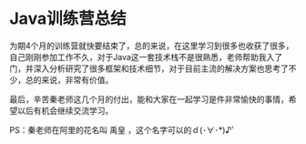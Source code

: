 # Java训练营总结

为期4个月的训练营就快要结束了，总的来说，在这里学习到很多也收获了很多，自己刚刚参加工作不久，对于Java这一套技术栈不是很熟悉，老师帮助我入了门，并深入分析研究了很多框架和技术细节，对于目前主流的解决方案也思考了不少，总的来说，非常有价值。

最后，辛苦秦老师这几个月的付出，能和大家在一起学习是件非常愉快的事情，希望以后有机会继续交流学习。

PS：秦老师在阿里的花名叫 禹皇 ，这个名字可以的ｄ(･∀･*)♪ﾟ
